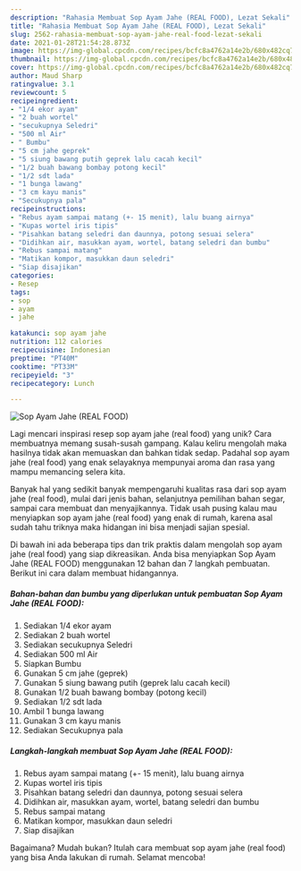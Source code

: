 ```yaml
---
description: "Rahasia Membuat Sop Ayam Jahe (REAL FOOD), Lezat Sekali"
title: "Rahasia Membuat Sop Ayam Jahe (REAL FOOD), Lezat Sekali"
slug: 2562-rahasia-membuat-sop-ayam-jahe-real-food-lezat-sekali
date: 2021-01-28T21:54:28.873Z
image: https://img-global.cpcdn.com/recipes/bcfc8a4762a14e2b/680x482cq70/sop-ayam-jahe-real-food-foto-resep-utama.jpg
thumbnail: https://img-global.cpcdn.com/recipes/bcfc8a4762a14e2b/680x482cq70/sop-ayam-jahe-real-food-foto-resep-utama.jpg
cover: https://img-global.cpcdn.com/recipes/bcfc8a4762a14e2b/680x482cq70/sop-ayam-jahe-real-food-foto-resep-utama.jpg
author: Maud Sharp
ratingvalue: 3.1
reviewcount: 5
recipeingredient:
- "1/4 ekor ayam"
- "2 buah wortel"
- "secukupnya Seledri"
- "500 ml Air"
- " Bumbu"
- "5 cm jahe geprek"
- "5 siung bawang putih geprek lalu cacah kecil"
- "1/2 buah bawang bombay potong kecil"
- "1/2 sdt lada"
- "1 bunga lawang"
- "3 cm kayu manis"
- "Secukupnya pala"
recipeinstructions:
- "Rebus ayam sampai matang (+- 15 menit), lalu buang airnya"
- "Kupas wortel iris tipis"
- "Pisahkan batang seledri dan daunnya, potong sesuai selera"
- "Didihkan air, masukkan ayam, wortel, batang seledri dan bumbu"
- "Rebus sampai matang"
- "Matikan kompor, masukkan daun seledri"
- "Siap disajikan"
categories:
- Resep
tags:
- sop
- ayam
- jahe

katakunci: sop ayam jahe 
nutrition: 112 calories
recipecuisine: Indonesian
preptime: "PT40M"
cooktime: "PT33M"
recipeyield: "3"
recipecategory: Lunch

---
```



![Sop Ayam Jahe (REAL FOOD)](https://img-global.cpcdn.com/recipes/bcfc8a4762a14e2b/680x482cq70/sop-ayam-jahe-real-food-foto-resep-utama.jpg)

Lagi mencari inspirasi resep sop ayam jahe (real food) yang unik? Cara membuatnya memang susah-susah gampang. Kalau keliru mengolah maka hasilnya tidak akan memuaskan dan bahkan tidak sedap. Padahal sop ayam jahe (real food) yang enak selayaknya mempunyai aroma dan rasa yang mampu memancing selera kita.

Banyak hal yang sedikit banyak mempengaruhi kualitas rasa dari sop ayam jahe (real food), mulai dari jenis bahan, selanjutnya pemilihan bahan segar, sampai cara membuat dan menyajikannya. Tidak usah pusing kalau mau menyiapkan sop ayam jahe (real food) yang enak di rumah, karena asal sudah tahu triknya maka hidangan ini bisa menjadi sajian spesial.




Di bawah ini ada beberapa tips dan trik praktis dalam mengolah sop ayam jahe (real food) yang siap dikreasikan. Anda bisa menyiapkan Sop Ayam Jahe (REAL FOOD) menggunakan 12 bahan dan 7 langkah pembuatan. Berikut ini cara dalam membuat hidangannya.

<!--inarticleads1-->

##### Bahan-bahan dan bumbu yang diperlukan untuk pembuatan Sop Ayam Jahe (REAL FOOD):

1. Sediakan 1/4 ekor ayam
1. Sediakan 2 buah wortel
1. Sediakan secukupnya Seledri
1. Sediakan 500 ml Air
1. Siapkan  Bumbu
1. Gunakan 5 cm jahe (geprek)
1. Gunakan 5 siung bawang putih (geprek lalu cacah kecil)
1. Gunakan 1/2 buah bawang bombay (potong kecil)
1. Sediakan 1/2 sdt lada
1. Ambil 1 bunga lawang
1. Gunakan 3 cm kayu manis
1. Sediakan Secukupnya pala




<!--inarticleads2-->

##### Langkah-langkah membuat Sop Ayam Jahe (REAL FOOD):

1. Rebus ayam sampai matang (+- 15 menit), lalu buang airnya
1. Kupas wortel iris tipis
1. Pisahkan batang seledri dan daunnya, potong sesuai selera
1. Didihkan air, masukkan ayam, wortel, batang seledri dan bumbu
1. Rebus sampai matang
1. Matikan kompor, masukkan daun seledri
1. Siap disajikan




Bagaimana? Mudah bukan? Itulah cara membuat sop ayam jahe (real food) yang bisa Anda lakukan di rumah. Selamat mencoba!
